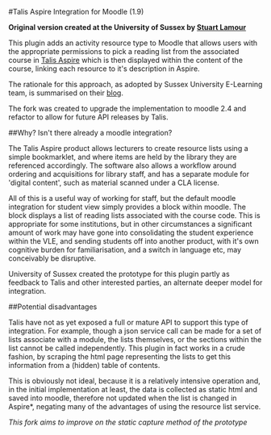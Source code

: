 #Talis Aspire Integration for Moodle (1.9)

**Original version created at the University of Sussex by [Stuart Lamour](https://github.com/stuartlamour/talisaspire)**

This plugin adds an activity resource type to Moodle that allows users with the appropriate permissions to pick a reading list from the associated course in [Talis Aspire](http://talisaspire.com/) which is then displayed within the content of the course, linking each resource to it's description in Aspire.

The rationale for this approach, as adopted by Sussex University E-Learning team, is summarised on their [blog](http://blogs.sussex.ac.uk/elearningteam/2013/12/10/integrating-reading-lists-talis-aspire/).

The fork was created to upgrade the implementation to moodle 2.4 and refactor to allow for future API releases by Talis.

##Why? Isn't there already a moodle integration?

The Talis Aspire product allows lecturers to create resource lists using a simple bookmarklet, and where items are held by the library they are referenced accordingly. The software also allows a workflow around ordering and acquisitions for library staff, and has a separate module for 'digital content', such as material scanned under a CLA license.

All of this is a useful way of working for staff, but the default moodle integration for student view simply provides a block within moodle. The block displays a list of reading lists associated with the course code. This is appropriate for some institutions, but in other circumstances a significant amount of work may have gone into consolidating the student experience within the VLE, and sending students off into another product, with it's own cognitive burden for familiarisation, and a switch in language etc, may conceivably be disruptive.

University of Sussex created the prototype for this plugin partly as feedback to Talis and other interested parties, an alternate deeper model for integration.

##Potential disadvantages

Talis have not as yet exposed a full or mature API to support this type of integration. For example, though a json service call can be made for a set of lists associate with a module, the lists themselves, or the sections within the list cannot be called independently. This plugin in fact works in a crude fashion, by scraping the html page representing the lists to get this information from a (hidden) table of contents.

This is obviously not ideal, because it is a relatively intensive operation and, in the initial implementation at least, the data is collected as static html and saved into moodle, therefore not updated when the list is changed in Aspire*, negating many of the advantages of using the resource list service.

*This fork aims to improve on the static capture method of the prototype*
